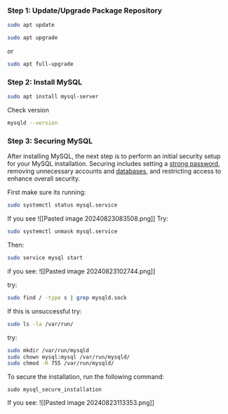 ### Step 1: Update/Upgrade Package Repository
```sh
sudo apt update 
```


```sh
sudo apt upgrade
```

or
```sh
sudo apt full-upgrade
```


### Step 2: Install MySQL
```sh
sudo apt install mysql-server
```

Check version
```sh
mysqld --version
```

### Step 3: Securing MySQL

After installing MySQL, the next step is to perform an initial security setup for your MySQL installation. Securing includes setting a [strong password](https://phoenixnap.com/blog/strong-great-password-ideas), removing unnecessary accounts and [databases](https://phoenixnap.com/kb/what-is-a-database), and restricting access to enhance overall security.

First make sure its running:
```sh
sudo systemctl status mysql.service
```
If you see
![[Pasted image 20240823083508.png]]
Try:
```sh
sudo systemctl unmask mysql.service
```
Then:
```sh
sudo service mysql start
```
if you see:
![[Pasted image 20240823102744.png]]

try:
```sh
sudo find / -type s | grep mysqld.sock
```
If this is unsuccessful
try:
```sh
sudo ls -la /var/run/
```
try:
```sh
sudo mkdir /var/run/mysqld
sudo chown mysql:mysql /var/run/mysqld/
sudo chmod -R 755 /var/run/mysqld/
```

To secure the installation, run the following command:

```
sudo mysql_secure_installation
```

If you see:
![[Pasted image 20240823113353.png]]
